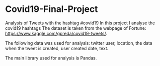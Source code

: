 # Covid19-Final-Project
Analysis of Tweets with the hashtag #covid19 In this project I analyse the covid19 hashtags The dataset is taken from the webpage of Fortune: https://www.kaggle.com/gpreda/covid19-tweets/.

The following data was used for analysis: twitter user, location, the data when the tweet is created, user created date, text.

The main library used for analysis is Pandas.
